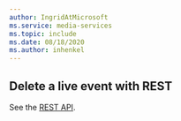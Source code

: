 ```yaml
---
author: IngridAtMicrosoft
ms.service: media-services 
ms.topic: include
ms.date: 08/18/2020
ms.author: inhenkel
---
```


## Delete a live event with REST

See the [REST API](/rest/api/media/live-events/delete).
